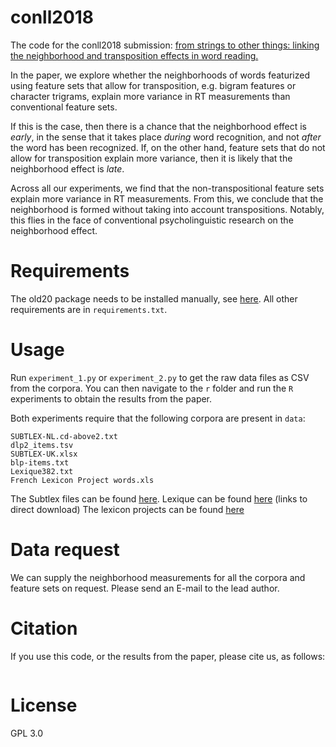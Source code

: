 # conll2018

The code for the conll2018 submission: [from strings to other things: linking the neighborhood and transposition effects in word reading.]()

In the paper, we explore whether the neighborhoods of words featurized using feature sets that allow for transposition, e.g. bigram features or character trigrams, explain more variance in RT measurements than conventional feature sets.

If this is the case, then there is a chance that the neighborhood effect is _early_, in the sense that it takes place _during_ word recognition, and not _after_ the word has been recognized.
If, on the other hand, feature sets that do not allow for transposition explain more variance, then it is likely that the neighborhood effect is _late_.

Across all our experiments, we find that the non-transpositional feature sets explain more variance in RT measurements.
From this, we conclude that the neighborhood is formed without taking into account transpositions.
Notably, this flies in the face of conventional psycholinguistic research on the neighborhood effect.

# Requirements

The old20 package needs to be installed manually, see [here](https://github.com/stephantul/old20).
All other requirements are in `requirements.txt`.

# Usage

Run `experiment_1.py` or `experiment_2.py` to get the raw data files as CSV from the corpora.
You can then navigate to the `r` folder and run the `R` experiments to obtain the results from the paper.

Both experiments require that the following corpora are present in `data`:

```
SUBTLEX-NL.cd-above2.txt
dlp2_items.tsv
SUBTLEX-UK.xlsx
blp-items.txt
Lexique382.txt
French Lexicon Project words.xls
```

The Subtlex files can be found [here](http://crr.ugent.be/programs-data/subtitle-frequencies).
Lexique can be found [here](http://www.lexique.org/public/Lexique382.zip) (links to direct download)
The lexicon projects can be found [here](http://crr.ugent.be/programs-data/lexicon-projects)

# Data request

We can supply the neighborhood measurements for all the corpora and feature sets on request. Please send an E-mail to the lead author.

# Citation

If you use this code, or the results from the paper, please cite us, as follows:

```
```

# License

GPL 3.0
